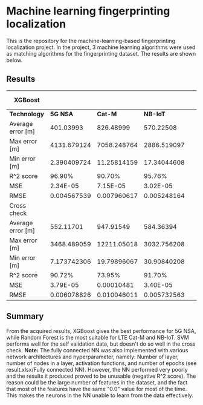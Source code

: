 # Machine learning fingerprinting localization

This is the repository for the machine-learning-based fingerprinting localization project.
In the project, 3 machine learning algorithms were used as matching algorithms for the fingerprinting dataset. The results are shown below.

## Results

| XGBoost           |             |             |             |  | Random Forest     | n_estimators=10,random_state=10 |             |             |  | SVM               |             |             |             |
|-------------------|-------------|-------------|-------------|--|-------------------|---------------------------------|-------------|-------------|--|-------------------|-------------|-------------|-------------|
| **Technology**        | **5G NSA**      | **Cat-M**       | **NB-IoT**      |  | **Technology**        | **5G NSA**                        | **Cat-M**       | **NB-IoT**      |  | **Technology**        | **5G NSA**      | **Cat-M**       | **NB-IoT**      |
| Average error [m] | 401.03993   | 826.48999   | 570.22508   |  | Average error [m] | 57.08174                        | 131.92023   | 133.50993   |  | Average error [m] | 293.24933   | 277.46583   | 280.95731   |
| Max error [m]     | 4131.679124 | 7058.248764 | 2886.519097 |  | Max error [m]     | 3122.097525                     | 7893.39568  | 2666.914154 |  | Max error [m]     | 5795.870015 | 6403.985885 | 3807.681173 |
| Min error [m]     | 2.390409724 | 11.25814159 | 17.34044608 |  | Min error [m]     | 0                               | 0           | 0           |  | Min error [m]     | 0.134258786 | 3.552153589 | 2.941462624 |
| R^2 score         | 96.90%      | 90.70%      | 95.76%      |  | R^2 score         | 99.74%                          | 99.23%      | 99.38%      |  | R^2 score         | 97.78%      | 97.91%      | 98.46%      |
| MSE               | 2.34E-05    | 7.15E-05    | 3.02E-05    |  | MSE               | 1.89E-06                        | 5.24E-06    | 3.95E-06    |  | MSE               | 1.85E-05    | 1.76E-05    | 1.03E-05    |
| RMSE              | 0.004567539 | 0.007960617 | 0.005248164 |  | RMSE              | 0.001303205                     | 0.002203977 | 0.001934819 |  | RMSE              | 0.003982097 | 0.003875206 | 0.003113045 |
| Cross check       |             |             |             |  | Cross check       |                                 |             |             |  | Cross check       |             |             |             |
| Average error [m] | 552.11701   | 947.91549   | 584.36394   |  | Average error [m] | 230.9503                        | 381.6071    | 133.50993   |  | Average error [m] | 991.41841   | 1221.72296  | 1094.58948  |
| Max error [m]     | 3468.489059 | 12211.05018 | 3032.756208 |  | Max error [m]     | 7092.641901                     | 6596.359272 | 2666.914154 |  | Max error [m]     | 5544.686106 | 4806.752374 | 4807.132142 |
| Min error [m]     | 7.173742306 | 19.79896067 | 30.90840208 |  | Min error [m]     | 0.636845339                     | 1.554157809 | 0           |  | Min error [m]     | 11.23530273 | 18.66124681 | 19.20886202 |
| R^2 score         | 90.72%      | 73.95%      | 91.70%      |  | R^2 score         | 95.01%                          | 88.84%      | 93.71%      |  | R^2 score         | 74.51%      | 66.45%      | 73.32%      |
| MSE               | 3.79E-05    | 0.00010481  | 3.40E-05    |  | MSE               | 2.05E-05                        | 4.51E-05    | 2.65E-05    |  | MSE               | 0.000106328 | 0.000135    | 0.000110048 |
| RMSE              | 0.006078826 | 0.010046011 | 0.005732563 |  | RMSE              | 0.004454816                     | 0.006456062 | 0.004887234 |  | RMSE              | 0.00994489  | 0.011400124 | 0.010250576 |

## Summary
From the acquired results, XGBoost gives the best performance for 5G NSA, while Random Forest is the most suitable for LTE Cat-M and NB-IoT. SVM performs well for the self validation data, but doesn't do so well in the cross check.
**Note:** The fully connected NN was also implemented with various network architectures and hyperparameter, namely: Number of layer, number of nodes in a layer, activation functions, and number of epochs (see result.xlsx/Fully connected NN). However, the NN performed very poorly and the results it produced proved to be unusable (negative R^2 score). The reason could be the large number of features in the dataset, and the fact that most of the features have the same "0.0" value for most of the time. This makes the neurons in the NN unable to learn from the data effectively.
